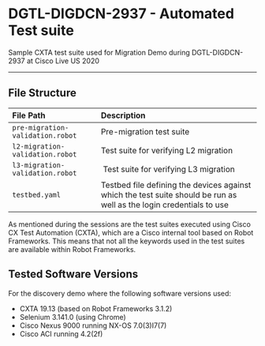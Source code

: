 # DGTL-DIGDCN-2937 - Automated Test suite

Sample CXTA test suite used for Migration Demo during DGTL-DIGDCN-2937 at Cisco Live US 2020

---

## File Structure

| File Path | Description |
| :-------- | :--------- |
| `pre-migration-validation.robot` | Pre-migration test suite |
| `l2-migration-validation.robot`| Test suite for verifying L2 migration |
| `l3-migration-validation.robot` | Test suite for verifying L3 migration |
| `testbed.yaml` | Testbed file defining the devices against which the test suite should be run as well as the login credentials to use |

As mentioned during the sessions are the test suites executed using Cisco CX Test Automation (CXTA), which are a Cisco internal tool based on Robot Frameworks. This means that not all the keywords used in the test suites are available within Robot Frameworks.

## Tested Software Versions

For the discovery demo where the following software versions used:

* CXTA 19.13 (based on Robot Frameworks 3.1.2)
* Selenium 3.141.0 (using Chrome)
* Cisco Nexus 9000 running NX-OS 7.0(3)I7(7)
* Cisco ACI running 4.2(2f)
